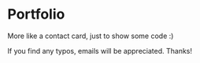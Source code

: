 # Portfolio

More like a contact card, just to show some code :)

If you find any typos, emails will be appreciated. Thanks!
